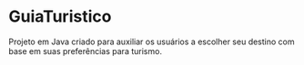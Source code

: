 # GuiaTuristico
Projeto em Java criado para auxiliar os usuários a escolher seu destino com base em suas preferências para turismo.
